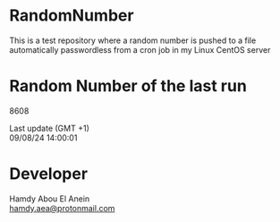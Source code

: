 # RandomNumber    
This is a test repository where a random number is pushed to a file automatically passwordless from a cron job in my Linux CentOS server    
# Random Number of the last run   
8608
      
Last update (GMT +1)    
09/08/24 14:00:01
# Developer    
Hamdy Abou El Anein   
hamdy.aea@protonmail.com
